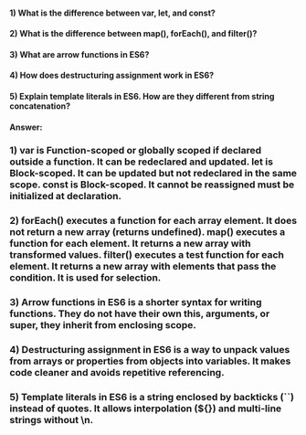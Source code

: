 #### 1) What is the difference between var, let, and const?

#### 2) What is the difference between map(), forEach(), and filter()? 

#### 3) What are arrow functions in ES6?

#### 4) How does destructuring assignment work in ES6?

#### 5) Explain template literals in ES6. How are they different from string concatenation?


#### Answer:

### 1) var is Function-scoped or globally scoped if declared outside a function. It can be redeclared and updated. let is Block-scoped. It can be updated but not redeclared in the same scope. const is Block-scoped. It cannot be reassigned must be initialized at declaration.

### 2) forEach() executes a function for each array element. It does not return a new array (returns undefined). map() executes a function for each element. It returns a new array with transformed values. filter() executes a test function for each element. It returns a new array with elements that pass the condition. It is used for selection.
### 3) Arrow functions in ES6 is a shorter syntax for writing functions. They do not have their own this, arguments, or super, they inherit from enclosing scope.
### 4) Destructuring assignment in ES6 is a way to unpack values from arrays or properties from objects into variables. It makes code cleaner and avoids repetitive referencing.
### 5) Template literals in ES6 is a string enclosed by backticks (``) instead of quotes. It allows interpolation (${}) and multi-line strings without \n.